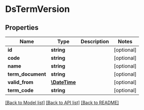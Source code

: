 # DsTermVersion

## Properties
Name | Type | Description | Notes
------------ | ------------- | ------------- | -------------
**id** | **string** |  | [optional] 
**code** | **string** |  | [optional] 
**name** | **string** |  | [optional] 
**term_document** | **string** |  | [optional] 
**valid_from** | [**\DateTime**](\DateTime.md) |  | [optional] 
**term_code** | **string** |  | [optional] 

[[Back to Model list]](../../README.md#documentation-for-models) [[Back to API list]](../../README.md#documentation-for-api-endpoints) [[Back to README]](../../README.md)

